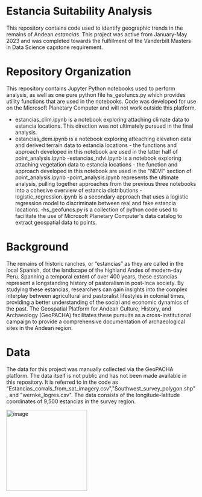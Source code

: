 # Estancia Suitability Analysis
This repository contains code used to identify geographic trends in the remains of Andean *estancias*. This project was active from January-May 2023 and was completed towards the fulfillment of the Vanderbilt Masters in Data Science capstone requirement.

# Repository Organization

This repository contains Jupyter Python notebooks used to perform analysis, as well as one pure python file hs_geofuncs.py which provides utility functions that are used in the notebooks. Code was developed for use on the Microsoft Planetary Computer and will not work outside this platform.

- estancias_clim.ipynb is a notebook exploring attaching climate data to estancia locations. This direction was not ultimately pursued in the final analysis.
- estancias_dem.ipynb is a notebook exploring atteaching elevation data and derived terrain data to estancia locations - the functions and approach developed in this notebook are used in the latter half of point_analysis.ipynb
-estancias_ndvi.ipynb is a notebook exploring attaching vegetation data to estancia locations - the function and approach developed in this notebook are used in the "NDVI" section of point_analysis.ipynb
-point_analysis.ipynb represents the ultimate analysis, pulling together approaches from the previous three notebooks into a cohesive overview of estancia distributions
-logistic_regression.ipynb is a secondary approach that uses a logistic regression model to discriminate between real and fake estancia locations. 
-hs_geofuncs.py is a collection of python code used to facilitate the use of Microsoft Planetary Computer's data catalog to extract geospatial data to points.

# Background

The remains of historic ranches, or “estancias” as they are called in the local Spanish, dot the landscape of the highland Andes of modern-day Peru. Spanning a temporal extent of over 400 years, these estancias represent a longstanding history of pastoralism in post-Inca society. By studying these estancias, researchers can gain insights into the complex interplay between agricultural and pastoralist lifestyles in colonial times, providing a better understanding of the social and economic dynamics of the past. The Geospatial Platform for Andean Culture, History, and Archaeology (GeoPACHA) facilitates these pursuits as a cross-institutional campaign to provide a comprehensive documentation of archaeological sites in the Andean region.

# Data

The data for this project was manually collected via the GeoPACHA platform. The data itself is not public and has not been made available in this repository. It is referred to in the code as "Estancias_corrals_from_sat_imagery.csv","Southwest_survey_polygon.shp", and "wernke_logres.csv". The data consists of the longitude-latitude coordinates of 9,500 estancias in the survey region.

<img width="214" alt="image" src="https://user-images.githubusercontent.com/46304188/234697706-6a266109-ba0c-40a7-9eee-f4dbccabb823.png">




